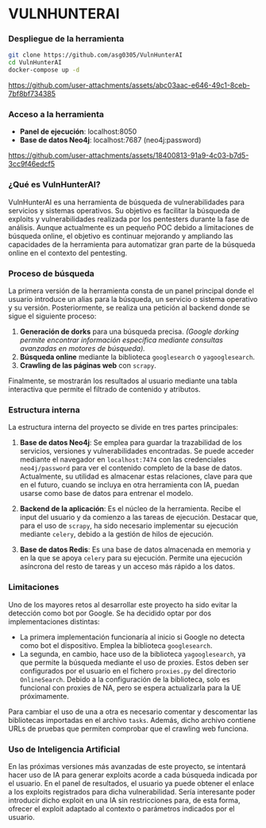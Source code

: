 # VULNHUNTERAI
### Despliegue de la herramienta
```bash
git clone https://github.com/asg0305/VulnHunterAI
cd VulnHunterAI
docker-compose up -d
```

https://github.com/user-attachments/assets/abc03aac-e646-49c1-8ceb-7bf8bf734385


### Acceso a la herramienta
- **Panel de ejecución**: localhost:8050
- **Base de datos Neo4j**: localhost:7687 (neo4j:password)


https://github.com/user-attachments/assets/18400813-91a9-4c03-b7d5-3cc9f46edcf5





### ¿Qué es VulnHunterAI?

VulnHunterAI es una herramienta de búsqueda de vulnerabilidades para servicios y sistemas operativos. Su objetivo es facilitar la búsqueda de exploits y vulnerabilidades realizada por los pentesters durante la fase de análisis. Aunque actualmente es un pequeño POC debido a limitaciones de búsqueda online, el objetivo es continuar mejorando y ampliando las capacidades de la herramienta para automatizar gran parte de la búsqueda online en el contexto del pentesting.

### Proceso de búsqueda

La primera versión de la herramienta consta de un panel principal donde el usuario introduce un alias para la búsqueda, un servicio o sistema operativo y su versión. Posteriormente, se realiza una petición al backend donde se sigue el siguiente proceso:
1. **Generación de dorks** para una búsqueda precisa. *(Google dorking permite encontrar información específica mediante consultas avanzadas en motores de búsqueda).*
2. **Búsqueda online** mediante la biblioteca `googlesearch` o `yagooglesearch`.
3. **Crawling de las páginas web** con `scrapy`.

Finalmente, se mostrarán los resultados al usuario mediante una tabla interactiva que permite el filtrado de contenido y atributos.

### Estructura interna

La estructura interna del proyecto se divide en tres partes principales:

1. **Base de datos Neo4j**: Se emplea para guardar la trazabilidad de los servicios, versiones y vulnerabilidades encontradas. Se puede acceder mediante el navegador en `localhost:7474` con las credenciales `neo4j/password` para ver el contenido completo de la base de datos. Actualmente, su utilidad es almacenar estas relaciones, clave para que en el futuro, cuando se incluya en otra herramienta con IA, puedan usarse como base de datos para entrenar el modelo.

2. **Backend de la aplicación**: Es el núcleo de la herramienta. Recibe el input del usuario y da comienzo a las tareas de ejecución. Destacar que, para el uso de `scrapy`, ha sido necesario implementar su ejecución mediante `celery`, debido a la gestión de hilos de ejecución.

3. **Base de datos Redis**: Es una base de datos almacenada en memoria y en la que se apoya `celery` para su ejecución. Permite una ejecución asíncrona del resto de tareas y un acceso más rápido a los datos.


### Limitaciones

Uno de los mayores retos al desarrollar este proyecto ha sido evitar la detección como bot por Google. Se ha decidido optar por dos implementaciones distintas:

- La primera implementación funcionaría al inicio si Google no detecta como bot el dispositivo. Emplea la biblioteca `googlesearch`.
- La segunda, en cambio, hace uso de la biblioteca `yagooglesearch`, ya que permite la búsqueda mediante el uso de proxies. Estos deben ser configurados por el usuario en el fichero `proxies.py` del directorio `OnlineSearch`. Debido a la configuración de la biblioteca, solo es funcional con proxies de NA, pero se espera actualizarla para la UE próximamente.

Para cambiar el uso de una a otra es necesario comentar y descomentar las bibliotecas importadas en el archivo `tasks`. Además, dicho archivo contiene URLs de pruebas que permiten comprobar que el crawling web funciona.

### Uso de Inteligencia Artificial

En las próximas versiones más avanzadas de este proyecto, se intentará hacer uso de IA para generar exploits acorde a cada búsqueda indicada por el usuario. En el panel de resultados, el usuario ya puede obtener el enlace a los exploits registrados para dicha vulnerabilidad. Sería interesante poder introducir dicho exploit en una IA sin restricciones para, de esta forma, ofrecer el exploit adaptado al contexto o parámetros indicados por el usuario.
